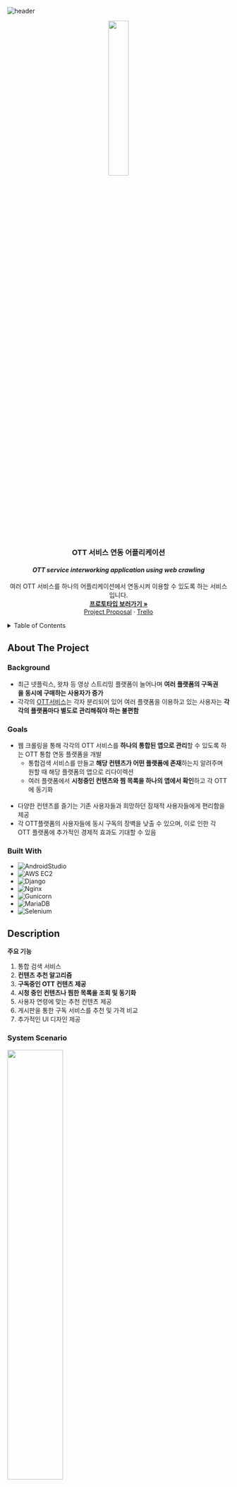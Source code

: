 <div id="top"></div>
<!--
*** Thanks for checking out the Best-README-Template. If you have a suggestion
*** that would make this better, please fork the repo and create a pull request
*** or simply open an issue with the tag "enhancement".
*** Don't forget to give the project a star!
*** Thanks again! Now go create something AMAZING! :D
-->



<!-- PROJECT SHIELDS -->
<!--
*** I'm using markdown "reference style" links for readability.
*** Reference links are enclosed in brackets [ ] instead of parentheses ( ).
*** See the bottom of this document for the declaration of the reference variables
*** for contributors-url, forks-url, etc. This is an optional, concise syntax you may use.
*** https://www.markdownguide.org/basic-syntax/#reference-style-links
-->




<!-- PROJECT LOGO -->
![header](https://capsule-render.vercel.app/api?type=soft&color=gradient&customColorList=0,2,30&text=OOSOO%20:%20Capstone%20Design&fontSize=40&animation=twinkling&section=header)
<br />
<div align="center">
  <a href="https://github.com/kpuce2022CD/OOSOO">
    <img src = "https://user-images.githubusercontent.com/78994323/148485426-b4673791-d032-412c-acc5-5b24c5dadf2e.png" width="30%" height="30%">
  </a>

<h3 align="center">OTT 서비스 연동 어플리케이션</h3>
<h4 align="center"><i>OTT service interworking application using web crawling</i></h4>
  <p align="center">
    여러 OTT 서비스를 하나의 어플리케이션에서 연동시켜 이용할 수 있도록 하는 서비스입니다.
    <br />
    <a href="https://ovenapp.io/view/9Le85BqDAqYOPNOC3RZbMeC2QqoU0BSO/"><strong>프로토타입 보러가기 »</strong></a>
    <br />
    <a href="https://www.miricanvas.com/v/1ss123">Project Proposal</a> · <a href="https://trello.com/b/LZtvi1s0">Trello</a>
  </p>
</div>



<!-- TABLE OF CONTENTS -->
<details>
  <summary>Table of Contents</summary>
  <ol>
    <li>
      <a href="#about-the-project">About The Project</a>
      <ul>
        <li><a href="#background">Background</a></li>
        <li><a href="#goals">Goals</a></li>
        <li><a href="#built-with">Bulit With</a></li>
      </ul>
    </li>
    <li>
      <a href="#description">Description</a>
      <ul>
        <li><a href="#system-scenario">System Scenario</a></li>
        <li><a href="#system-config">System Config</a></li>
      </ul>
    </li>
    <li><a href="#usage">Usage(buliding..)</a></li>
    <li><a href="#collaborator">Collaborator</a></li>
  </ol>
</details>



<!-- ABOUT THE PROJECT -->
## About The Project


<!-- 프로젝트 main description field-->

### Background
 * 최근 넷플릭스, 왓챠 등 영상 스트리밍 플랫폼이 늘어나며 **여러 플랫폼의 구독권을 동시에 구매하는 사용자가 증가**
 * 각각의 [OTT서비스](https://ko.wikipedia.org/wiki/OTT_%EC%84%9C%EB%B9%84%EC%8A%A4)는 각자 분리되어 있어 여러 플랫폼을 이용하고 있는 사용자는 **각각의 플랫폼마다 별도로
관리해줘야 하는 불편함**


 
### Goals

* 웹 크롤링을 통해 각각의 OTT 서비스를 **하나의 통합된 앱으로 관리**할 수 있도록 하는 OTT 통합 연동 플랫폼을 개발
  - 통합검색 서비스를 만들고 **해당 컨텐츠가 어떤 플랫폼에 존재**하는지 알려주며 원할 때 해당 플랫폼의 앱으로 리다이렉션
  - 여러 플랫폼에서 **시청중인 컨텐츠와 찜 목록을 하나의 앱에서 확인**하고 각 OTT에 동기화  
  
* 다양한 컨텐츠를 즐기는 기존 사용자들과 희망하던 잠재적 사용자들에게 편리함을 제공
* 각 OTT플랫폼의 사용자들에 동시 구독의 장벽을 낮출 수 있으며, 이로 인한 각 OTT 플랫폼에 추가적인 경제적 효과도 기대할 수 있음

### Built With


* ![AndroidStudio](https://img.shields.io/badge/-AndroidStudio-000000?style=flat&logo=android)
* ![AWS EC2](https://img.shields.io/badge/-EC2-000000?style=flat&logo=amazon-aws)
* ![Django](https://img.shields.io/badge/-Django-000000?style=flat&logo=django)
* ![Nginx](https://img.shields.io/badge/-Nginx-000000?style=flat&logo=nginx)
* ![Gunicorn](https://img.shields.io/badge/-Gunicorn-000000?style=flat&logo=gunicorn)
* ![MariaDB](https://img.shields.io/badge/-MariaDB-000000?style=flat&logo=mariadb)
* ![Selenium](https://img.shields.io/badge/-Selenium-000000?style=flat&logo=selenium)





<!-- DESCRIPTION -->
## Description

<summary><strong>주요 기능</strong></summary>
<ol>
  <li>통합 검색 서비스</li>
  <li><strong>컨텐츠 추천 알고리즘</strong></li>
  <li><strong>구독중인 OTT 컨텐츠 제공</strong></li>
  <li><strong>시청 중인 컨텐츠나 찜한 목록을 조회 및 동기화</strong></li>
  <li>사용자 연령에 맞는 추천 컨텐츠 제공</li>
  <li>게시판을 통한 구독 서비스를 추천 및 가격 비교</li>
  <li>추가적인 UI 디자인 제공</li>
</ol>


### System Scenario
<img src = "https://user-images.githubusercontent.com/78994323/148479674-9cddf23b-8cea-46f6-a8ea-7daaf6cca931.png" width="50%" height="50%">
<br />

### System Config
<img src = "https://user-images.githubusercontent.com/78994323/148479749-f1a5b87e-5be5-447d-9948-c09c897d0873.png" width="70%" height="70%">
<br />

## Usage
<img src = "https://user-images.githubusercontent.com/78994323/148479535-a21236bc-a69d-42dc-8697-1096c15cf50c.jpg" width="30%" height="30%">
Plz look forward to it..😅




<!-- GETTING STARTED
## Getting Started

This is an example of how you may give instructions on setting up your project locally.
To get a local copy up and running follow these simple example steps.

### Prerequisites

This is an example of how to list things you need to use the software and how to install them.
* npm
  ```sh
  npm install npm@latest -g
  ```

### Installation

1. Get a free API Key at [https://example.com](https://example.com)
2. Clone the repo
   ```sh
   git clone https://github.com/github_username/repo_name.git
   ```
3. Install NPM packages
   ```sh
   npm install
   ```
4. Enter your API in `config.js`
   ```js
   const API_KEY = 'ENTER YOUR API';
   ```





<!-- USAGE EXAMPLES 
## Usage

Use this space to show useful examples of how a project can be used. Additional screenshots, code examples and demos work well in this space. You may also link to more resources.

_For more examples, please refer to the [Documentation](https://example.com)_




<!-- ROADMAP 
## Roadmap

- [] Feature 1
- [] Feature 2
- [] Feature 3
    - [] Nested Feature

See the [open issues](https://github.com/github_username/repo_name/issues) for a full list of proposed features (and known issues).

<p align="right">(<a href="#top">back to top</a>)</p>   -->



<!-- CONTRIBUTING 
## Contributing

Contributions are what make the open source community such an amazing place to learn, inspire, and create. Any contributions you make are **greatly appreciated**.

If you have a suggestion that would make this better, please fork the repo and create a pull request. You can also simply open an issue with the tag "enhancement".
Don't forget to give the project a star! Thanks again!

1. Fork the Project
2. Create your Feature Branch (`git checkout -b feature/AmazingFeature`)
3. Commit your Changes (`git commit -m 'Add some AmazingFeature'`)
4. Push to the Branch (`git push origin feature/AmazingFeature`)
5. Open a Pull Request

<p align="right">(<a href="#top">back to top</a>)</p> -->



<!-- LICENSE 
## License

Distributed under the MIT License. See `LICENSE.txt` for more information.

<p align="right">(<a href="#top">back to top</a>)</p> -->




<!-- ACKNOWLEDGMENTS
## Acknowledgments

* []()
* []()
* []()

<p align="right">(<a href="#top">back to top</a>)</p>  -->



<!-- MARKDOWN LINKS & IMAGES -->
<!-- https://www.markdownguide.org/basic-syntax/#reference-style-links -->

## Collaborator

 * [박찬호](https://github.com/hoho-97) : cksgh5652@gmail.com
 * [김재현](https://github.com/eoeo0326) : eoeo0326@gmail.com
 * [김진호](https://github.com/Jihn0118) : lantern50@kpu.ac.kr

<p align="right">(<a href="#top">back to top</a>)</p>
